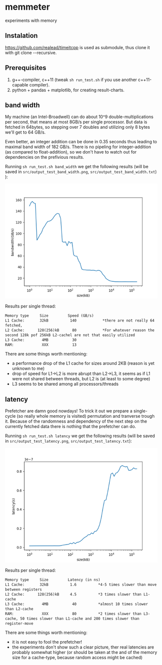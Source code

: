 # memmeter

experiments with memory

## Instalation

https://github.com/realead/timeitcpp is used as submodule, thus clone it with git clone --recursive.

## Prerequisites

  1. g++-compiler, c++11 (tweak `sh run_test.sh` if you use another c++11-capable compiler).
  2. python + pandas + matplotlib, for creating result-charts.


## band width

My machine (an Intel-Broadwell)  can do about 10^9 double-multiplications per second, that means at most 8GB/s per single processor. But data is fetched in 64bytes, so stepping over 7 doubles and utilizing only 8 bytes we'll get to 64 GB/s. 

Even better, an integer addition can be done in 0.35 seconds thus leading to maximal band width of 182 GB/s. There is no pipeling for integer-addition (as compared to float-addition), so we don't have to watch out for dependencies on the prefivious results.


Running `sh run_test.sh band_width` we get the following results (will be saved in `src/output_test_band_width.png`, `src/output_test_band_width.txt`)
):


![1](results/output_test_band_width.png)

Results per single thread:

    Memory type     Size         Speed (GB/s)
    L1 Cache:       32kB          140            *there are not really 64 fetched, 
    L2 Cache:      128(256)kB      80            *For whatever reason the second 128k pof 256kB L2-cachel are not that easily utilized
    L3 Cache:        4MB           30
    RAM:             XXX           13


There are some things worth mentioning:

  * a performance drop of the L1 cache for sizes around 2KB (reason is yet unknown to me)
  * drop of speed for L1->L2 is more abrupt than L2->L3, it seems as if L1 were not shared between threads, but L2 is (at least to some degree)
  * L3 seems to be shared among all processors/threads


## latency

Prefetcher are damn good nowdays! To trick it out we prepare a single-cycle (so really whole memory is visited) permutation and tranverse trough it. Because of the randomness and dependency of the next step on the currently fetched data there is nothing that the prefetcher can do.


Running `sh run_test.sh latency` we get the following results (will be saved in `src/output_test_latency.png`, `src/output_test_latency.txt`):


![1](results/output_test_latency.png)

Results per single thread:

    Memory type     Size         Latency (in ns)
    L1 Cache:       32kB          1.6          *4-5 times slower than move between registers
    L2 Cache:      128(256)kB     4.5          *3 times slower than L1-cache
    L3 Cache:        4MB           40          *almost 10 times slower than L2-cache
    RAM:             XXX           80          *2 times slower than L3-cache, 50 times slower than L1-cache and 200 times slower than register-move


There are some things worth mentioning:

  * it is not easy to fool the prefetcher!
  * the experiments don't show such a clear picture, ther real latencies are probably somewhat higher (or should be taken at the and of the memory size for a cache-type, because random access might be cached)
